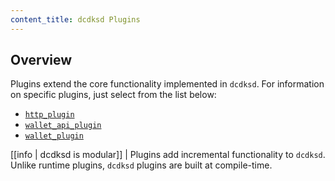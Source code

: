 ```yaml
---
content_title: dcdksd Plugins
---
```


## Overview

Plugins extend the core functionality implemented in `dcdksd`. For information on specific plugins, just select from the list below:

* [`http_plugin`](../../01_dcdnode/03_plugins/http_plugin/index.md)
* [`wallet_api_plugin`](wallet_api_plugin/index.md)
* [`wallet_plugin`](wallet_plugin/index.md)

[[info | dcdksd is modular]]
| Plugins add incremental functionality to `dcdksd`. Unlike runtime plugins, `dcdksd` plugins are built at compile-time.
